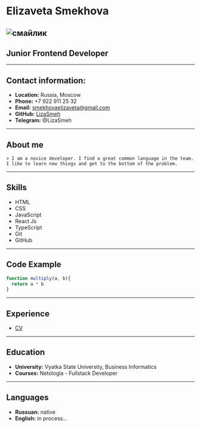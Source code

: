 # **Elizaveta Smekhova** 
![смайлик](https://gas-kvas.com/grafic/uploads/posts/2024-01/gas-kvas-com-p-smailik-vesele-na-prozrachnom-fone-36.jpg)
---
## **Junior Frontend Developer**
---
## **Contact information:**
* **Location:** Russia, Moscow
* **Phone:** +7 922 911 25 32
* **Email:** smekhovaelizaveta@gmail.com
* **GitHub:** [LizaSmeh](https://github.com/LizaSmeh)
* **Telegram:** @LizaSmeh
--- 
## **About me**
    > I am a novice developer. I find a great common language in the team. I like to learn new things and get to the bottom of the problem.
---
## **Skills**
* HTML
* CSS
* JavaScript
* React Js
* TypeScript
* Git
* GitHub
---
## **Code Example**
```javascript
function multiply(a, b){
  return a * b
}
```
---
## **Experience**
* [CV](https://github.com/LizaSmeh/rsschool-cv/blob/gh-pages/cv.md)
---
## **Education**
* __University:__ Vyatka State University, Business Informatics
* __Courses:__ Netologia - Fullstack Developer

---
## **Languages**
* __Russuan:__ native
* __English:__ in process...